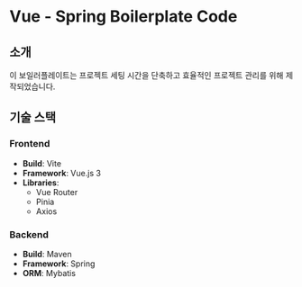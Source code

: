 # Vue - Spring Boilerplate Code

## 소개
이 보일러플레이트는 프로젝트 세팅 시간을 단축하고 효율적인 프로젝트 관리를 위해 제작되었습니다.

## 기술 스택

### Frontend
- **Build**: Vite
- **Framework**: Vue.js 3
- **Libraries**: 
  - Vue Router
  - Pinia
  - Axios

### Backend
- **Build**: Maven
- **Framework**: Spring
- **ORM**: Mybatis